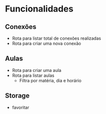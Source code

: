 # Funcionalidades

 ## Conexões

- Rota para listar total de conexões realizadas
- Rota para criar uma nova conexão

## Aulas
- Rota para criar uma aula
- Rota para listar aulas
    - Filtra por matéria, dia e horário

## Storage 
-  favoritar




